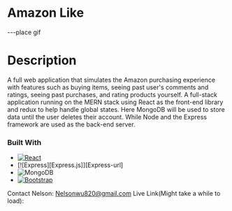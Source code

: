 # Amazon Like
---place gif

# Description
A full web application that simulates the Amazon purchasing experience with features such as buying items, seeing past user's comments and ratings, seeing past purchases, and rating products yourself. A full-stack application running on the MERN stack using React as the front-end library and redux to help handle global states. Here MongoDB will be used to store data until the user deletes their account. While Node and the Express  framework are used as the back-end server.

### Built With

* [![React][React.js]][React-url]
* [![Express][Express.js]][Express-url]
* ![MongoDB](dist/mongodb-leaf_16x16.png)
* [![Bootstrap][Bootstrap.com]][Bootstrap-url]

Contact
Nelson: Nelsonwu820@gmail.com
Live Link(Might take a while to load): 

<!-- MARKDOWN LINKS & IMAGES -->
[React.js]: https://img.shields.io/badge/React-20232A?style=for-the-badge&logo=react&logoColor=61DAFB
[React-url]: https://reactjs.org/
[Node.js]: https://img.shields.io/badge/Bootstrap-563D7C?style=for-the-badge&logo=bootstrap&logoColor=white
[Node-url]: https://nodejs.org/
[Bootstrap.com]: https://img.shields.io/badge/Bootstrap-563D7C?style=for-the-badge&logo=bootstrap&logoColor=white
[Bootstrap-url]: https://getbootstrap.com
